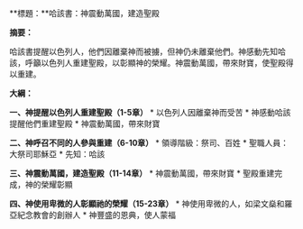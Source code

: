 **標題：**哈該書：神震動萬國，建造聖殿

**摘要：**

哈該書提醒以色列人，他們因離棄神而被擄，但神仍未離棄他們。神感動先知哈該，呼籲以色列人重建聖殿，以彰顯神的榮耀。神震動萬國，帶來財寶，使聖殿得以重建。

**大綱：**

**一、神提醒以色列人重建聖殿（1-5章）**
    * 以色列人因離棄神而受苦
    * 神感動哈該提醒他們重建聖殿
    * 神震動萬國，帶來財寶

**二、神呼召不同的人參與重建（6-10章）**
    * 領導階級：祭司、百姓
    * 聖職人員：大祭司耶穌亞
    * 先知：哈該

**三、神震動萬國，建造聖殿（11-14章）**
    * 神震動萬國，帶來財寶
    * 聖殿重建完成，神的榮耀彰顯

**四、神使用卑微的人彰顯祂的榮耀（15-23章）**
    * 神使用卑微的人，如梁文燊和羅亞紀念教會的創辦人
    * 神豐盛的恩典，使人蒙福